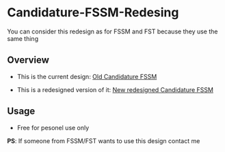 # Candidature-FSSM-Redesing

You can consider this redesign as for FSSM and FST because they use the same thing

## Overview
* This is the current design: [Old Candidature FSSM](http://candidaturemaster-fssm.uca.ma/)

* This is a redesigned version of it: [New redesigned Candidature FSSM](https://candidature-fssm-redesing.netlify.app/)

## Usage
* Free for pesonel use only

**PS**: If someone from FSSM/FST wants to use this design contact me
